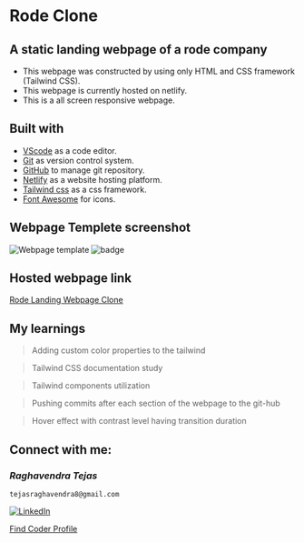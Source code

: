 # Rode Clone

## A static landing webpage of a rode company

- This webpage was constructed by using only HTML and CSS framework (Tailwind CSS).
- This webpage is currently hosted on netlify.
- This is a all screen responsive webpage.

## Built with

- [VScode](https://code.visualstudio.com/) as a code editor.
- [Git](https://git-scm.com/) as version control system.
- [GitHub](https://github.com/) to manage git repository.
- [Netlify](https://www.netlify.com/) as a website hosting platform.
- [Tailwind css](https://tailwindcss.com/) as a css framework.
- [Font Awesome](https://fontawesome.com/) for icons.

## Webpage Templete screenshot

![Webpage template](screenshot.png)
![badge](https://img.shields.io/badge/Time%20taken-12%20Hours-green?style=for-the-badge)

## Hosted webpage link

[Rode Landing Webpage Clone](https://rode-clone-tejas.netlify.app/)

## My learnings

> Adding custom color properties to the tailwind

> Tailwind CSS documentation study

> Tailwind components utilization

> Pushing commits after each section of the webpage to the git-hub

> Hover effect with contrast level having transition duration

## Connect with me:

### _*Raghavendra Tejas*_

```shell
tejasraghavendra8@gmail.com
```

[![LinkedIn](https://img.shields.io/badge/linkedin-0077b5?style=for-the-badge&logo=linkedin&logocolor=white)](https://www.linkedin.com/in/raghavendra-tejas-348960241/)

[Find Coder Profile](https://www.findcoder.io/u/raghavendra_tejas)
